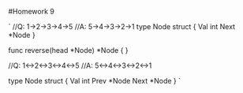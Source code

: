 #Homework 9


`
//Q: 1->2->3->4->5
//A: 5->4->3->2->1
type Node struct {
    Val int
    Next *Node
}

func reverse(head *Node) *Node {
}

//Q: 1<->2<->3<->4<->5
//A: 5<->4<->3<->2<->1

type Node struct {
    Val int
    Prev *Node
    Next *Node
}
`


